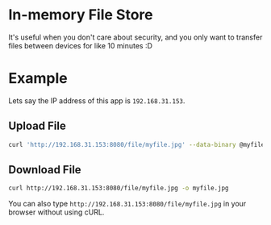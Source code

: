 # In-memory File Store

It's useful when you don't care about security, and you only want to transfer files between devices for like 10 minutes :D

# Example

Lets say the IP address of this app is `192.168.31.153`.

## Upload File

```sh
curl 'http://192.168.31.153:8080/file/myfile.jpg' --data-binary @myfile.jpg; echo;
```

## Download File

```sh
curl http://192.168.31.153:8080/file/myfile.jpg -o myfile.jpg
```

You can also type `http://192.168.31.153:8080/file/myfile.jpg` in your browser without using cURL.